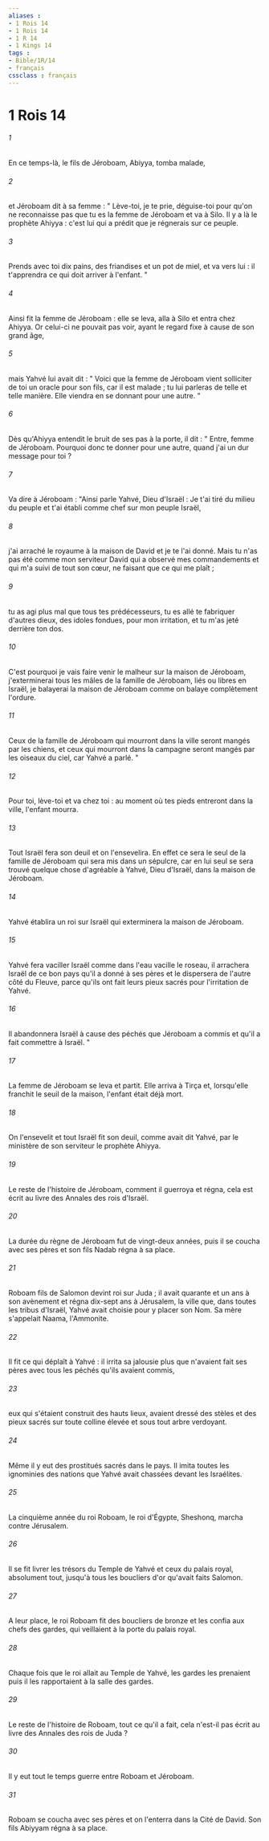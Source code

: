 ```yaml
---
aliases : 
- 1 Rois 14
- 1 Rois 14
- 1 R 14
- 1 Kings 14
tags : 
- Bible/1R/14
- français
cssclass : français
---
```


# 1 Rois 14

###### 1
En ce temps-là, le fils de Jéroboam, Abiyya, tomba malade, 
###### 2
et Jéroboam dit à sa femme : " Lève-toi, je te prie, déguise-toi pour qu'on ne reconnaisse pas que tu es la femme de Jéroboam et va à Silo. Il y a là le prophète Ahiyya : c'est lui qui a prédit que je régnerais sur ce peuple. 
###### 3
Prends avec toi dix pains, des friandises et un pot de miel, et va vers lui : il t'apprendra ce qui doit arriver à l'enfant. " 
###### 4
Ainsi fit la femme de Jéroboam : elle se leva, alla à Silo et entra chez Ahiyya. Or celui-ci ne pouvait pas voir, ayant le regard fixe à cause de son grand âge, 
###### 5
mais Yahvé lui avait dit : " Voici que la femme de Jéroboam vient solliciter de toi un oracle pour son fils, car il est malade ; tu lui parleras de telle et telle manière. Elle viendra en se donnant pour une autre. " 
###### 6
Dès qu'Ahiyya entendit le bruit de ses pas à la porte, il dit : " Entre, femme de Jéroboam. Pourquoi donc te donner pour une autre, quand j'ai un dur message pour toi ? 
###### 7
Va dire à Jéroboam : "Ainsi parle Yahvé, Dieu d'Israël : Je t'ai tiré du milieu du peuple et t'ai établi comme chef sur mon peuple Israël, 
###### 8
j'ai arraché le royaume à la maison de David et je te l'ai donné. Mais tu n'as pas été comme mon serviteur David qui a observé mes commandements et qui m'a suivi de tout son cœur, ne faisant que ce qui me plaît ; 
###### 9
tu as agi plus mal que tous tes prédécesseurs, tu es allé te fabriquer d'autres dieux, des idoles fondues, pour mon irritation, et tu m'as jeté derrière ton dos. 
###### 10
C'est pourquoi je vais faire venir le malheur sur la maison de Jéroboam, j'exterminerai tous les mâles de la famille de Jéroboam, liés ou libres en Israël, je balayerai la maison de Jéroboam comme on balaye complètement l'ordure. 
###### 11
Ceux de la famille de Jéroboam qui mourront dans la ville seront mangés par les chiens, et ceux qui mourront dans la campagne seront mangés par les oiseaux du ciel, car Yahvé a parlé. " 
###### 12
Pour toi, lève-toi et va chez toi : au moment où tes pieds entreront dans la ville, l'enfant mourra. 
###### 13
Tout Israël fera son deuil et on l'ensevelira. En effet ce sera le seul de la famille de Jéroboam qui sera mis dans un sépulcre, car en lui seul se sera trouvé quelque chose d'agréable à Yahvé, Dieu d'Israël, dans la maison de Jéroboam. 
###### 14
Yahvé établira un roi sur Israël qui exterminera la maison de Jéroboam. 
###### 15
Yahvé fera vaciller Israël comme dans l'eau vacille le roseau, il arrachera Israël de ce bon pays qu'il a donné à ses pères et le dispersera de l'autre côté du Fleuve, parce qu'ils ont fait leurs pieux sacrés pour l'irritation de Yahvé. 
###### 16
Il abandonnera Israël à cause des péchés que Jéroboam a commis et qu'il a fait commettre à Israël. " 
###### 17
La femme de Jéroboam se leva et partit. Elle arriva à Tirça et, lorsqu'elle franchit le seuil de la maison, l'enfant était déjà mort. 
###### 18
On l'ensevelit et tout Israël fit son deuil, comme avait dit Yahvé, par le ministère de son serviteur le prophète Ahiyya. 
###### 19
Le reste de l'histoire de Jéroboam, comment il guerroya et régna, cela est écrit au livre des Annales des rois d'Israël. 
###### 20
La durée du règne de Jéroboam fut de vingt-deux années, puis il se coucha avec ses pères et son fils Nadab régna à sa place. 
###### 21
Roboam fils de Salomon devint roi sur Juda ; il avait quarante et un ans à son avènement et régna dix-sept ans à Jérusalem, la ville que, dans toutes les tribus d'Israël, Yahvé avait choisie pour y placer son Nom. Sa mère s'appelait Naama, l'Ammonite. 
###### 22
Il fit ce qui déplaît à Yahvé : il irrita sa jalousie plus que n'avaient fait ses pères avec tous les péchés qu'ils avaient commis, 
###### 23
eux qui s'étaient construit des hauts lieux, avaient dressé des stèles et des pieux sacrés sur toute colline élevée et sous tout arbre verdoyant. 
###### 24
Même il y eut des prostitués sacrés dans le pays. Il imita toutes les ignominies des nations que Yahvé avait chassées devant les Israélites. 
###### 25
La cinquième année du roi Roboam, le roi d'Égypte, Sheshonq, marcha contre Jérusalem. 
###### 26
Il se fit livrer les trésors du Temple de Yahvé et ceux du palais royal, absolument tout, jusqu'à tous les boucliers d'or qu'avait faits Salomon. 
###### 27
A leur place, le roi Roboam fit des boucliers de bronze et les confia aux chefs des gardes, qui veillaient à la porte du palais royal. 
###### 28
Chaque fois que le roi allait au Temple de Yahvé, les gardes les prenaient puis il les rapportaient à la salle des gardes. 
###### 29
Le reste de l'histoire de Roboam, tout ce qu'il a fait, cela n'est-il pas écrit au livre des Annales des rois de Juda ? 
###### 30
Il y eut tout le temps guerre entre Roboam et Jéroboam. 
###### 31
Roboam se coucha avec ses pères et on l'enterra dans la Cité de David. Son fils Abiyyam régna à sa place. 
